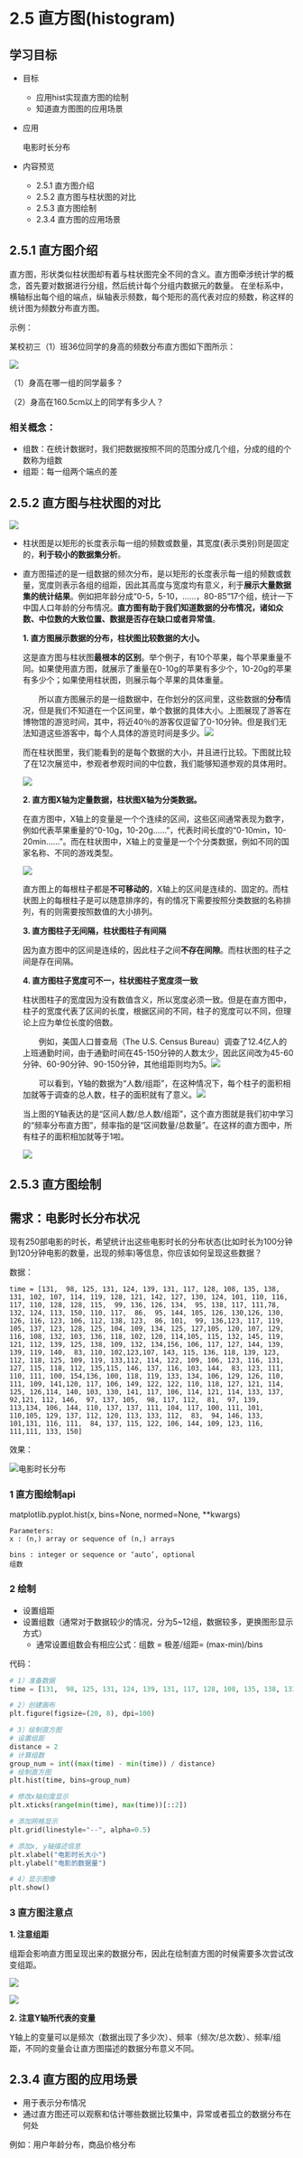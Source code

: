 # 2.5 直方图(histogram)

## 学习目标

- 目标
  - 应用hist实现直方图的绘制
  - 知道直方图图的应用场景

- 应用

   电影时长分布

- 内容预览

   - 2.5.1 直方图介绍
   - 2.5.2 直方图与柱状图的对比
   - 2.5.3 直方图绘制
   - 2.3.4 直方图的应用场景

## 2.5.1 直方图介绍

直方图，形状类似柱状图却有着与柱状图完全不同的含义。直方图牵涉统计学的概念，首先要对数据进行分组，然后统计每个分组内数据元的数量。 在坐标系中，横轴标出每个组的端点，纵轴表示频数，每个矩形的高代表对应的频数，称这样的统计图为频数分布直方图。

示例：

某校初三（1）班36位同学的身高的频数分布直方图如下图所示：

![](http://mafei001.xydn.fun/%E5%88%9D%E4%B8%AD%E7%9B%B4%E6%96%B9%E5%9B%BE.png) 

（1）身高在哪一组的同学最多？ 

（2）身高在160.5cm以上的同学有多少人？ 

### 相关概念：

- 组数：在统计数据时，我们把数据按照不同的范围分成几个组，分成的组的个数称为组数
- 组距：每一组两个端点的差

## 2.5.2 直方图与柱状图的对比

![](http://mafei001.xydn.fun/%E7%9B%B4%E6%96%B9%E5%9B%BE%E4%B8%8E%E6%9F%B1%E7%8A%B6%E5%9B%BE%E5%AF%B9%E6%AF%94.jpeg)

- 柱状图是以矩形的长度表示每一组的频数或数量，其宽度(表示类别)则是固定的，**利于较小的数据集分析**。

- 直方图描述的是一组数据的频次分布，是以矩形的长度表示每一组的频数或数量，宽度则表示各组的组距，因此其高度与宽度均有意义，利于**展示大量数据集的统计结果**。例如把年龄分成“0-5，5-10，……，80-85”17个组，统计一下中国人口年龄的分布情况。**直方图有助于我们知道数据的分布情况，诸如众数、中位数的大致位置、数据是否存在缺口或者异常值**。

  **1. 直方图展示数据的分布，柱状图比较数据的大小。**

  ​	这是直方图与柱状图**最根本的区别**。举个例子，有10个苹果，每个苹果重量不同。如果使用直方图，就展示了重量在0-10g的苹果有多少个，10-20g的苹果有多少个；如果使用柱状图，则展示每个苹果的具体重量。

  　　所以直方图展示的是一组数据中，在你划分的区间里，这些数据的**分布**情况，但是我们不知道在一个区间里，单个数据的具体大小。上图展现了游客在博物馆的游览时间，其中，将近40％的游客仅逗留了0-10分钟。但是我们无法知道这些游客中，每个人具体的游览时间是多少。![](http://mafei001.xydn.fun/%E6%B8%B8%E5%AE%A2%E6%B5%8F%E8%A7%88%E6%97%B6%E9%97%B4%E7%9B%B4%E6%96%B9%E5%9B%BE.jpeg)

  ​	而在柱状图里，我们能看到的是每个数据的大小，并且进行比较。下图就比较了在12次展览中，参观者参观时间的中位数，我们能够知道参观的具体用时。

  ![](http://mafei001.xydn.fun/%E6%B8%B8%E5%AE%A2%E6%B5%8F%E8%A7%88%E6%97%B6%E9%97%B4%E6%9F%B1%E7%8A%B6%E5%9B%BE.jpeg)

  **2. 直方图X轴为定量数据，柱状图X轴为分类数据。**

  ​	在直方图中，X轴上的变量是一个个连续的区间，这些区间通常表现为数字，例如代表苹果重量的“0-10g，10-20g……”，代表时间长度的“0-10min，10-20min……”。而在柱状图中，X轴上的变量是一个个分类数据，例如不同的国家名称、不同的游戏类型。

  ![](http://mafei001.xydn.fun/%E7%9B%B4%E6%96%B9%E5%9B%BE%E6%9F%B1%E7%8A%B6%E5%9B%BE%E5%AF%B9%E6%AF%942.png)

  ​	直方图上的每根柱子都是**不可移动的**，X轴上的区间是连续的、固定的。而柱状图上的每根柱子是可以随意排序的，有的情况下需要按照分类数据的名称排列，有的则需要按照数值的大小排列。

  **3. 直方图柱子无间隔，柱状图柱子有间隔**

  因为直方图中的区间是连续的，因此柱子之间**不存在间隙**。而柱状图的柱子之间是存在间隔。

  **4. 直方图柱子宽度可不一，柱状图柱子宽度须一致**

  ​	柱状图柱子的宽度因为没有数值含义，所以宽度必须一致。但是在直方图中，柱子的宽度代表了区间的长度，根据区间的不同，柱子的宽度可以不同，但理论上应为单位长度的倍数。

  　　例如，美国人口普查局（The U.S. Census Bureau）调查了12.4亿人的上班通勤时间，由于通勤时间在45-150分钟的人数太少，因此区间改为45-60分钟、60-90分钟、90-150分钟，其他组距则均为5。![](http://mafei001.xydn.fun/%E7%BB%84%E8%B7%9D%E4%B8%8D%E4%B8%80%E8%A1%A8%E6%A0%BC.png)

  　　可以看到，Y轴的数据为“人数/组距”，在这种情况下，每个柱子的面积相加就等于调查的总人数，柱子的面积就有了意义。![](http://mafei001.xydn.fun/%E7%BB%84%E8%B7%9D%E4%B8%8D%E4%B8%80%E5%9B%BE.png)

  ​	当上图的Y轴表达的是“区间人数/总人数/组距”，这个直方图就是我们初中学习的“频率分布直方图”，频率指的是“区间数量/总数量”。在这样的直方图中，所有柱子的面积相加就等于1啦。

  ![](http://mafei001.xydn.fun/%E7%9B%B4%E6%96%B9%E5%9B%BE.png)

## 2.5.3 直方图绘制

## 需求：电影时长分布状况

现有250部电影的时长，希望统计出这些电影时长的分布状态(比如时长为100分钟到120分钟电影的数量，出现的频率)等信息，你应该如何呈现这些数据？

数据：

```
time = [131,  98, 125, 131, 124, 139, 131, 117, 128, 108, 135, 138, 131, 102, 107, 114, 119, 128, 121, 142, 127, 130, 124, 101, 110, 116, 117, 110, 128, 128, 115,  99, 136, 126, 134,  95, 138, 117, 111,78, 132, 124, 113, 150, 110, 117,  86,  95, 144, 105, 126, 130,126, 130, 126, 116, 123, 106, 112, 138, 123,  86, 101,  99, 136,123, 117, 119, 105, 137, 123, 128, 125, 104, 109, 134, 125, 127,105, 120, 107, 129, 116, 108, 132, 103, 136, 118, 102, 120, 114,105, 115, 132, 145, 119, 121, 112, 139, 125, 138, 109, 132, 134,156, 106, 117, 127, 144, 139, 139, 119, 140,  83, 110, 102,123,107, 143, 115, 136, 118, 139, 123, 112, 118, 125, 109, 119, 133,112, 114, 122, 109, 106, 123, 116, 131, 127, 115, 118, 112, 135,115, 146, 137, 116, 103, 144,  83, 123, 111, 110, 111, 100, 154,136, 100, 118, 119, 133, 134, 106, 129, 126, 110, 111, 109, 141,120, 117, 106, 149, 122, 122, 110, 118, 127, 121, 114, 125, 126,114, 140, 103, 130, 141, 117, 106, 114, 121, 114, 133, 137,  92,121, 112, 146,  97, 137, 105,  98, 117, 112,  81,  97, 139, 113,134, 106, 144, 110, 137, 137, 111, 104, 117, 100, 111, 101, 110,105, 129, 137, 112, 120, 113, 133, 112,  83,  94, 146, 133, 101,131, 116, 111,  84, 137, 115, 122, 106, 144, 109, 123, 116, 111,111, 133, 150]
```

效果：

![电影时长分布](http://mafei001.xydn.fun/%E7%94%B5%E5%BD%B1%E6%97%B6%E9%95%BF%E5%88%86%E5%B8%83.png)

### 1 直方图绘制api

matplotlib.pyplot.hist(x, bins=None, normed=None, **kwargs)

```
Parameters:	
x : (n,) array or sequence of (n,) arrays

bins : integer or sequence or ‘auto’, optional
组数
```

### 2 绘制

* 设置组距
* 设置组数（通常对于数据较少的情况，分为5~12组，数据较多，更换图形显示方式）
  * 通常设置组数会有相应公式：组数 = 极差/组距= (max-min)/bins

代码：

```python
# 1）准备数据
time = [131,  98, 125, 131, 124, 139, 131, 117, 128, 108, 135, 138, 131, 102, 107, 114, 119, 128, 121, 142, 127, 130, 124, 101, 110, 116, 117, 110, 128, 128, 115,  99, 136, 126, 134,  95, 138, 117, 111,78, 132, 124, 113, 150, 110, 117,  86,  95, 144, 105, 126, 130,126, 130, 126, 116, 123, 106, 112, 138, 123,  86, 101,  99, 136,123, 117, 119, 105, 137, 123, 128, 125, 104, 109, 134, 125, 127,105, 120, 107, 129, 116, 108, 132, 103, 136, 118, 102, 120, 114,105, 115, 132, 145, 119, 121, 112, 139, 125, 138, 109, 132, 134,156, 106, 117, 127, 144, 139, 139, 119, 140,  83, 110, 102,123,107, 143, 115, 136, 118, 139, 123, 112, 118, 125, 109, 119, 133,112, 114, 122, 109, 106, 123, 116, 131, 127, 115, 118, 112, 135,115, 146, 137, 116, 103, 144,  83, 123, 111, 110, 111, 100, 154,136, 100, 118, 119, 133, 134, 106, 129, 126, 110, 111, 109, 141,120, 117, 106, 149, 122, 122, 110, 118, 127, 121, 114, 125, 126,114, 140, 103, 130, 141, 117, 106, 114, 121, 114, 133, 137,  92,121, 112, 146,  97, 137, 105,  98, 117, 112,  81,  97, 139, 113,134, 106, 144, 110, 137, 137, 111, 104, 117, 100, 111, 101, 110,105, 129, 137, 112, 120, 113, 133, 112,  83,  94, 146, 133, 101,131, 116, 111,  84, 137, 115, 122, 106, 144, 109, 123, 116, 111,111, 133, 150]

# 2）创建画布
plt.figure(figsize=(20, 8), dpi=100)

# 3）绘制直方图
# 设置组距
distance = 2
# 计算组数
group_num = int((max(time) - min(time)) / distance)
# 绘制直方图
plt.hist(time, bins=group_num)

# 修改x轴刻度显示
plt.xticks(range(min(time), max(time))[::2])

# 添加网格显示
plt.grid(linestyle="--", alpha=0.5)

# 添加x, y轴描述信息
plt.xlabel("电影时长大小")
plt.ylabel("电影的数据量")

# 4）显示图像
plt.show()
```

### 3 直方图注意点

**1. 注意组距**

​	组距会影响直方图呈现出来的数据分布，因此在绘制直方图的时候需要多次尝试改变组距。

![](http://mafei001.xydn.fun/%E7%BB%84%E8%B7%9D%E8%BE%83%E5%A4%A7.png)

![](http://mafei001.xydn.fun/%E7%BB%84%E8%B7%9D%E8%BE%83%E5%B0%8F.png)

**2. 注意Y轴所代表的变量**

​	Y轴上的变量可以是频次（数据出现了多少次）、频率（频次/总次数）、频率/组距，不同的变量会让直方图描述的数据分布意义不同。

## 2.3.4 直方图的应用场景

- 用于表示分布情况
- 通过直方图还可以观察和估计哪些数据比较集中，异常或者孤立的数据分布在何处

例如：用户年龄分布，商品价格分布